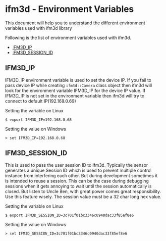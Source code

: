 # ifm3d - Environment Variables

This document will help you to understand the different environment variables
used with ifm3d library

Following is the list of environment variables used with ifm3d.

- [IFM3D_IP](#IFM3D_IP)
- [IFM3D_SESSION_ID](#IFM3D_SESSION_ID)

## IFM3D\_IP

IFM3D\_IP environment variable is used to set the device IP. If you fail to pass
device IP while creating ``ifm3d::Camera`` class object then ifm3d will look for
the environment variable IFM3D\_IP for the device IP value. If IFM3D\_IP is not
set in the environment variable then ifm3d will try to connect to default
IP(192.168.0.69)

Setting the variable on Linux

```console
$ export IFM3D_IP=192.168.0.68
```
Setting the value on Windows

```console
> set IFM3D_IP=192.168.0.68
```

## IFM3D\_SESSION\_ID

This is used to pass the user session ID to ifm3d. Typically the sensor
generates a unique Session ID which is used to prevent multiple control instance
from interfering each other. But during development sometimes it is intended to
reuse a session. This can be the case during debugging sessions when it gets
annoying to wait until the session automatically is closed. But listen to Uncle
Ben, with great power comes great responsibility.  Use this feature wisely. The
session value must be a 32 char long hex value.

Setting the variable on Linux

```console
$ export IFM3D_SESSION_ID=3c701f01bc3346c0940dac33f85ef8e6
```
Setting the value on Windows

```console
> set IFM3D_SESSION_ID=3c701f01bc3346c0940dac33f85ef8e6
```

